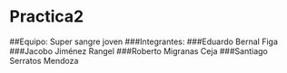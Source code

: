 # Practica2
##Equipo: Super sangre joven
###Integrantes: 
###Eduardo Bernal Figa
###Jacobo Jiménez Rangel
###Roberto Migranas Ceja
###Santiago Serratos Mendoza
